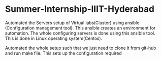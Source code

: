 # Summer-Internship-IIIT-Hyderabad
Automated the Servers setup of Virtual labs(Cluster) using ansible (Configuration management
tool). This ansible creates an environment for automation. The whole configuring servers is done
using this ansible tool. This is done in Linux operating system(Centos).

Automated the whole setup such that we just need to clone it from git-hub and run make file. This
sets up the configuration required
